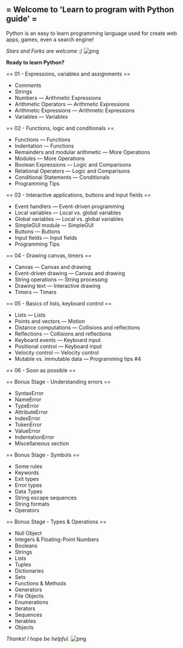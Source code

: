 = Welcome to 'Learn to program with Python guide' =
-------
Python is an easy to learn programming language used for create web apps, games, even a search engine!

*Stars and Forks are welcome :)*
![png](python-logo.jpg)

**Ready to learn Python?**

== 01 - Expressions, variables and assignments ==

- Comments
- Strings
- Numbers — Arithmetic Expressions
- Arithmetic Operators — Arithmetic Expressions
- Arithmetic Expressions — Arithmetic Expressions
- Variables — Variables

== 02 - Functions, logic and conditionals ==

- Functions — Functions
- Indentation — Functions
- Remainders and modular arithmetic — More Operations
- Modules — More Operations
- Boolean Expressions — Logic and Comparisons
- Relational Operators — Logic and Comparisons
- Conditional Statements — Conditionals
- Programming Tips

== 03 - Interactive applications, buttons and input fields ==

- Event handlers — Event-driven programming
- Local variables — Local vs. global variables
- Global variables — Local vs. global variables
- SimpleGUI module — SimpleGUI
- Buttons — Buttons
- Input fields — Input fields
- Programming Tips

== 04 - Drawing canvas, timers ==

- Canvas — Canvas and drawing
- Event-driven drawing — Canvas and drawing
- String operations — String processing
- Drawing text — Interactive drawing
- Timers — Timers

== 05 - Basics of lists, keyboard control ==

- Lists — Lists
- Points and vectors — Motion
- Distance computations — Collisions and reflections
- Reflections — Collisions and reflections
- Keyboard events — Keyboard input
- Positional control — Keyboard input
- Velocity control — Velocity control
- Mutable vs. immutable data — Programming tips #4

== 06 - Soon as possible ==


== Bonus Stage - Understanding errors ==

- SyntaxError
- NameError
- TypeError
- AttributeError
- IndexError
- TokenError
- ValueError
- IndentationError
- Miscellaneous section

== Bonus Stage - Symbols ==

- Some rules
- Keywords
- Exit types
- Error types
- Data Types
- String escape sequences
- String formats
- Operators

== Bonus Stage - Types & Operations ==

- Null Object
- Integers & Floating-Point Numbers
- Booleans
- Strings
- Lists
- Tuples
- Dictionaries
- Sets
- Functions & Methods
- Generators
- File Objects
- Enumerations
- Iterators
- Sequences
- Iterables
- Objects



*Thanks! I hope be helpful.*
![png](monty-python-logo.png)